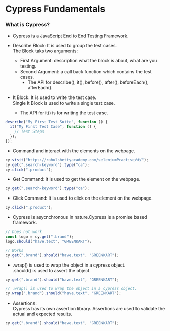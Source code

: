# Cypress Fundamentals

### What is Cypress?

- Cypress is a JavaScript End to End Testing Framework.

- Describe Block: It is used to group the test cases.  
  The Block taks two arguments:

  - First Argument: description what the block is about, what are you testing.
  - Second Argument: a call back function which contains the test cases.
    - The API for describe(), it(), before(), after(), beforeEach(), afterEach().

- It Block: It is used to write the test case.  
  Single It Block is used to write a single test case.
  - The API for it() is for writing the test case.

```js
describe("My First Test Suite", function () {
  it("My First Test Case", function () {
    // Test Steps
  });
});
```

- Command and interact with the elements on the webpage.

```js
cy.visit("https://rahulshettyacademy.com/seleniumPractise/#/");
cy.get(".search-keyword").type("ca");
cy.click(".product");
```

- Get Command: It is used to get the element on the webpage.

```js
cy.get(".search-keyword").type("ca");
```

- Click Command: It is used to click on the element on the webpage.

```js
cy.click(".product");
```

- Cypress is asycnchronous in nature.Cypress is a promise based framework.

```js
// Does not work
const logo = cy.get(".brand");
logo.should("have.text", "GREENKART");
```

```js
// Works
cy.get(".brand").should("have.text", "GREENKART");
```

- .wrap() is used to wrap the object in a cypress object.  
  .should() is used to assert the object.

```js
cy.get(".brand").should("have.text", "GREENKART");

// .wrap() is used to wrap the object in a cypress object.
cy.wrap(".brand").should("have.text", "GREENKART");
```

- Assertions:  
  Cypress has its own assertion library. Assertions are used to validate the actual and expected results.

```js
cy.get(".brand").should("have.text", "GREENKART");
```



